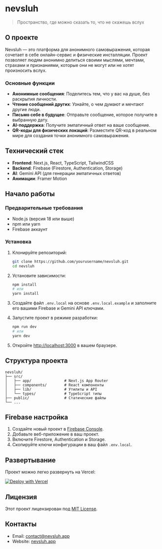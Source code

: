# nevsluh

> Пространство, где можно сказать то, что не скажешь вслух

## О проекте

Nevsluh — это платформа для анонимного самовыражения, которая сочетает в себе онлайн-сервис и физические инсталляции. Проект позволяет людям анонимно делиться своими мыслями, мечтами, страхами и признаниями, которые они не могут или не хотят произносить вслух.

### Основные функции

- **Анонимные сообщения**: Поделитесь тем, что у вас на душе, без раскрытия личности.
- **Чтение сообщений других**: Узнайте, о чем думают и мечтают другие люди.
- **Письмо себе в будущее**: Отправьте сообщение, которое получите в выбранную дату.
- **AI-поддержка**: Получите эмпатичный ответ на ваше сообщение.
- **QR-коды для физических локаций**: Разместите QR-код в реальном мире для создания точки анонимного самовыражения.

## Технический стек

- **Frontend**: Next.js, React, TypeScript, TailwindCSS
- **Backend**: Firebase (Firestore, Authentication, Storage)
- **AI**: Gemini API (для генерации эмпатичных ответов)
- **Анимации**: Framer Motion

## Начало работы

### Предварительные требования

- Node.js (версия 18 или выше)
- npm или yarn
- Firebase аккаунт

### Установка

1. Клонируйте репозиторий:
   ```bash
   git clone https://github.com/yourusername/nevsluh.git
   cd nevsluh
   ```

2. Установите зависимости:
   ```bash
   npm install
   # или
   yarn install
   ```

3. Создайте файл `.env.local` на основе `.env.local.example` и заполните его вашими Firebase и Gemini API ключами.

4. Запустите проект в режиме разработки:
   ```bash
   npm run dev
   # или
   yarn dev
   ```

5. Откройте [http://localhost:3000](http://localhost:3000) в вашем браузере.

## Структура проекта

```
nevsluh/
├── src/
│   ├── app/               # Next.js App Router
│   ├── components/        # React компоненты
│   ├── lib/               # Утилиты и API
│   └── types/             # TypeScript типы
├── public/                # Статические файлы
└── ...
```

## Firebase настройка

1. Создайте новый проект в [Firebase Console](https://console.firebase.google.com/).
2. Добавьте веб-приложение в ваш проект.
3. Включите Firestore, Authentication и Storage.
4. Скопируйте ключи конфигурации в ваш файл `.env.local`.

## Развертывание

Проект можно легко развернуть на Vercel:

[![Deploy with Vercel](https://vercel.com/button)](https://vercel.com/new/clone?repository-url=https://github.com/yourusername/nevsluh)

## Лицензия

Этот проект лицензирован под [MIT License](LICENSE).

## Контакты

- Email: contact@nevsluh.app
- Website: [nevsluh.app](https://nevsluh.app)
